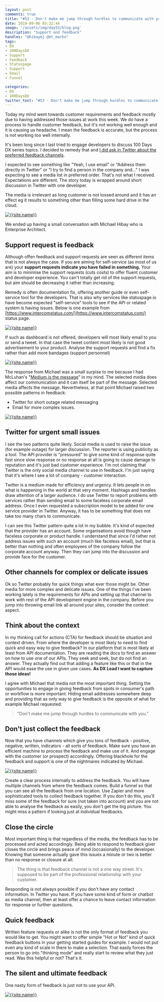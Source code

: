 ```yaml
---
layout: post
comments: true
title: "#53 - Don't make me jump through hurdles to communicate with you"
date: 2019-09-06 03:32:44
image: '/assets/img/day53/blog.png'
description: "Support and feedback"
handles: "@hibaymj @mt_marko" 
tags:
- DX 
- 100DaysDX
- Support
- Feedback
- Statuspage
- Support
- Email
- Funnel

categories:
- DX
- 100DaysDX
twitter_text: "#53 - Don't make me jump through hurdles to communicate with you"
---
```


Today my mind went towards customer requirements and feedback mostly due to having addressed those issues at work this week. We do have a process to handle customer feedback, but it's not working well enough and it is causing us headache. I mean the feedback is accurate, but the process is not working too well internally. 

It's been long since I last tried to engage developers to discuss 100 Days DX series topics. I decided to remedy that and [I did ask in Twitter about the preferred feedback channels](https://twitter.com/Jarkko_Moilanen/status/1169942214652416005).

I expected to see something like "Yeah, I use email" or "Address them directly in Twitter" or "I try to find a person in the company and..." I was expecting to see a media list in preferred order. That's not what I received. Expectations are different. The story today is wrapped around short discussion in Twitter with one developer. 

The media is irrelevant as long customer is not tossed around and it has an effect eg it results to something other than filling some hard drive in the cloud. 

<a href="https://twitter.com/hibaymj/status/1169967820026896385"><img itemprop="image" src="/assets/img/day53/ergo.png" alt="{{site.name}}"></a>

We ended up having a small conversation with Michael Hibay who is Enterprise Architect. 

## Support request is feedback

Although offen feedback and support requests are seen as different items that is not always the case. If you are aiming for self-service (as most of us are) your **support requests indicate you have failed in something.** Your aim is to minimise the support requests (cuts costs) to offer fluent customer and developer experience. You can't totally get rid of the support requests, but aim should be decreasing it rather than increasing. 

Remedy is often documentation fix, offering another guide or even self-service tool for the developers. That is also why services like statuspage.io have become expected "self-service" tools to see if the API or related system is having issues. Below is one example from [https://www.intercomstatus.com/](https://www.intercomstatus.com/) status page. 

<a href="https://www.intercomstatus.com/"><img itemprop="image" src="/assets/img/day53/status.png" alt="{{site.name}}"></a>

If such as dashboard is not offered, developers will most likely email to you or send a tweet. In that case the tweet content most likely is not good advertisement to your product. Analyse the support requests and find a fix rather than add more bandages (support personnel)


<a href="https://twitter.com/hibaymj/status/1169968493653057536"><img itemprop="image" src="/assets/img/day53/ergo2.png" alt="{{site.name}}"></a>

The response from Michael was a small surpise to me because I had McLuhan's "[Medium is the message](https://en.wikipedia.org/wiki/The_medium_is_the_message)" in my mind. The selected media does affect our communication and it can itself be part of the message. Selected media affects the message. Nevertheless, at that point Michael raised two possible patterns in feedback: 

- Twitter for short outage related messaging
- Email for more complex issues. 

<a href="https://twitter.com/hibaymj/status/1169975697810632706"><img itemprop="image" src="/assets/img/day53/ergo4.png" alt="{{site.name}}"></a>

## Twitter for urgent small issues

I see the two patterns quite likely. Social media is used to raise the issue (for example outage) for larger discussion. The reporter is using publicity as a tool. The API provider is "pressured" to give some kind of response quite fast since slow response or no response at all is going to cause damage to reputation and it's just bad customer experience. I'm not claiming that Twitter is the only social media channel to use in feedback. I'm just saying that it's where I see a lot of company - customer interaction. 

Twitter is a medium made for efficiency and urgency. It lets people in on what is happening in the world at that very moment. Hashtags and handles draw attention of a larger audience. I do use Twitter to report problems with services rather than sending email to some faceless corporate email address. Once I even requested a subscription model to be added for one service provider in Twitter. Anyway, it has to be something that does not take too many chars to communicate. 

I can see this Twitter pattern quite a lot in my bubble. It's kind of expected that the provider has an account. Some organisations avoid though have faceless corporate or product handle. I understand that since I'd rather not address issues with such an account (much like faceless email), but that is better than nothing and often employees of the company follow the corporate account anyway. Then they can jump into the discussion and provide face for the customer. 

## Other channels for complex or delicate issues

Ok so Twitter probably for quick things what ever those might be. Other media for more complex and delicate issues. One of the things I've been working lately is the requirements for APIs and setting up that channel to work with rest of the API development engine in the company. Before you jump into throwing email link all around your sites, consider the context aspect. 

## Think about the context

In my thinking call for actions (CTA) for feedback should be situation and context driven. From where the developer is most likely to need to find quick and easy way to give feedback? In our platform that is most likely at least from API documentation. They are reading the docs to find an answer on how to use one of our APIs. They seek and seek, but do not find an answer. They actually find out that adding a feature like this or that in the API would ease the use in given use cases. **As DX Lead I want to capture those ideas!**

I agree with Michael that media not the most important thing. Setting the opportunities to engage in giving feedback from spots in consumer's path or workflow is more important. Hiding email addresses somewhere deep and providing that as only way to give feedback is the opposite of what for example Michael requested:

<blockquote>"Don't make me jump through hurdles to communicate with you."</blockquote> 

## Don't just collect the feedback 

Now that you have channels which give you tons of feedback - positive, negative, written, indicators - all sorts of feedback. Make sure you have an efficient machine to process the feedback and make use of it. And engage with the customer (or prospect) accordingly. Offering blackhole for the feedback and support is one of the nightmares indicated by Michael. 

<a href="https://twitter.com/hibaymj/status/1169972565898608640"><img itemprop="image" src="/assets/img/day53/ergo3.png" alt="{{site.name}}"></a>

Create a clear process internally to address the feedback. You will have multiple channels from where the feedback comes. Build a funnel so that you can see all the feedback from one location. Use Zapier and more sophisticated tools to collect feedback together. If you don't do this, you'll miss some of the feedback for sure (not taken into account) and you are not able to analyse the feedback as easily, you don't get the big picture. You might miss a pattern if looking just at individual feedbacks. 

## Close the circle

Most important thing is that regardless of the media, the feedback has to be processed and acted accordingly. Being able to respond to feedback giver closes the circle and brings peace of mind (occasionally) to the developer. Knowing that someone actually gave this issues a minute or two is better than no response or closure at all. 

<blockquote>The thing is that feedback channel is not a one way street. It's supposed to be part of the professional relationship with your customer. </blockquote>

Responding is not always possible if you don't have any contact information.  In Twitter you have. If you have some kind of form or chatbot as media channel, then at least offer a chance to leave contact information for response or further questions. 

## Quick feedback

Written feature requests or alike is not the only format of feedback you would like to get. You might want to offer simple "Hot or Not" kind of quick feedback buttons in your getting started guides for example. I would not put even any kind of scale in there to make a selection. That easily forces the person to go into "thinking mode" and really start to review what they just read. Was this helpful or not? That's it. 

## The silent and ultimate feedback 

One nasty form of feedback is just not to use your API. 

<a href="https://twitter.com/mt_marko/status/1170015474131906561"><img itemprop="image" src="/assets/img/day53/marko.png" alt="{{site.name}}"></a>
